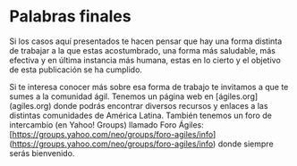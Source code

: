 Palabras finales
===

Si los casos aquí presentados te hacen pensar que hay una forma distinta de trabajar a la que estas acostumbrado, una forma más saludable, más efectiva y en última instancia más humana, estas en lo cierto y el objetivo de esta publicación se ha cumplido.

Si te interesa conocer más sobre esa forma de trabajo te invitamos a que te sumes a la comunidad ágil. Tenemos un página web en [ágiles.org] (agiles.org) donde podrás encontrar diversos recursos y enlaces a las distintas comunidades de América Latina. También tenemos un foro de intercambio (en Yahoo! Groups) llamado Foro Ágiles: [https://groups.yahoo.com/neo/groups/foro-agiles/info] (https://groups.yahoo.com/neo/groups/foro-agiles/info) donde siempre serás bienvenido.
